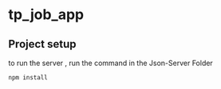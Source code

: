 # tp_job_app

## Project setup

to run the server , run the command in the Json-Server Folder
```
npm install
```

